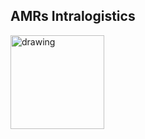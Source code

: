 ## AMRs Intralogistics

<p align="left">
<img src="https://user-images.githubusercontent.com/81308076/228263791-e0c05b42-66fb-48cf-a795-328257553a3c.png"  alt="drawing" width="150"/>
</p>


